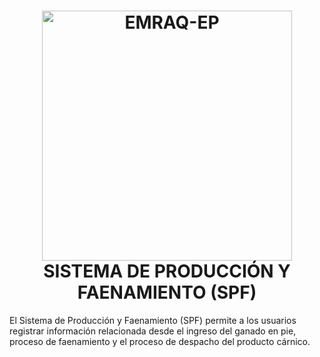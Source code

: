 <h1 align="center">
  <img src="https://rastro.quito.gob.ec/wp-content/uploads/2024/06/Logotipo_Rastro_Blanco-1024x209.png" alt="EMRAQ-EP" width="400">
  <br>
  SISTEMA DE PRODUCCIÓN Y FAENAMIENTO (SPF)
  <br>
</h1>
<p>
El Sistema de Producción y Faenamiento (SPF) permite a los usuarios registrar información relacionada desde el ingreso del ganado en pie, proceso de faenamiento y el proceso de despacho del producto cárnico.
</p>
